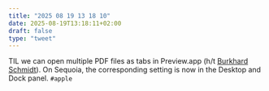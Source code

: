 ```yaml
---
title: "2025 08 19 13 18 10"
date: 2025-08-19T13:18:11+02:00
draft: false
type: "tweet"
---
```

TIL we can open multiple PDF files as tabs in Preview.app (h/t [Burkhard Schmidt](https://github.molgen.mpg.de/pages/bs/macOSnotes/mac/mac_texpdf_preview.html#how-can-i-enable-tabs-in-preview)). On Sequoia, the corresponding setting is now in the Desktop and Dock panel. `#apple`
